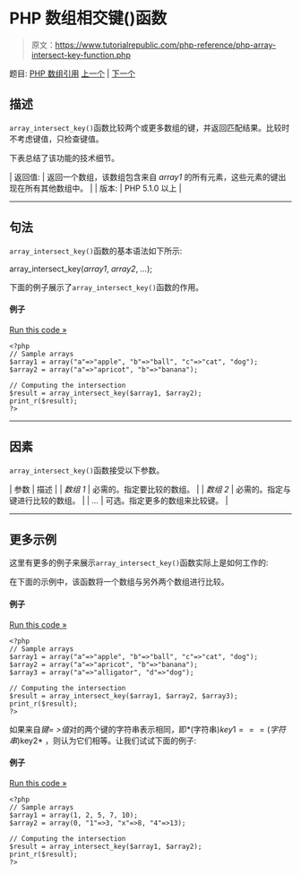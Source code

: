 # PHP 数组相交键()函数

> 原文：<https://www.tutorialrepublic.com/php-reference/php-array-intersect-key-function.php>

题目: [PHP 数组引用](php-array-functions.php) [上一个](php-array-intersect-assoc-function.php) | [下一个](php-array-intersect-uassoc-function.php)

## 描述

`array_intersect_key()`函数比较两个或更多数组的键，并返回匹配结果。比较时不考虑键值，只检查键值。

下表总结了该功能的技术细节。

| 返回值: | 返回一个数组，该数组包含来自 *array1* 的所有元素，这些元素的键出现在所有其他数组中。 |
| 版本: | PHP 5.1.0 以上 |

* * *

## 句法

`array_intersect_key()`函数的基本语法如下所示:

array_intersect_key(*array1*, *array2*, *...*);

下面的例子展示了`array_intersect_key()`函数的作用。

#### 例子

[Run this code »](../codelab.php?topic=php&file=intersection-of-two-arrays-using-keys-for-comparison "Run this code to view the output")

```
<?php
// Sample arrays
$array1 = array("a"=>"apple", "b"=>"ball", "c"=>"cat", "dog");
$array2 = array("a"=>"apricot", "b"=>"banana");

// Computing the intersection
$result = array_intersect_key($array1, $array2);
print_r($result);
?>
```

* * *

## 因素

`array_intersect_key()`函数接受以下参数。

| 参数 | 描述 |
| *数组 1* | 必需的。指定要比较的数组。 |
| *数组 2* | 必需的。指定与键进行比较的数组。 |
| *...* | 可选。指定更多的数组来比较键。 |

* * *

## 更多示例

这里有更多的例子来展示`array_intersect_key()`函数实际上是如何工作的:

在下面的示例中，该函数将一个数组与另外两个数组进行比较。

#### 例子

[Run this code »](../codelab.php?topic=php&file=intersection-of-three-arrays-using-keys-for-comparison "Run this code to view the output")

```
<?php
// Sample arrays
$array1 = array("a"=>"apple", "b"=>"ball", "c"=>"cat", "dog");
$array2 = array("a"=>"apricot", "b"=>"banana");
$array3 = array("a"=>"alligator", "d"=>"dog");

// Computing the intersection
$result = array_intersect_key($array1, $array2, $array3);
print_r($result);
?>
```

如果来自*键= >值*对的两个键的字符串表示相同，即*(字符串)$key1 ===(字符串)$key2* ，则认为它们相等。让我们试试下面的例子:

#### 例子

[Run this code »](../codelab.php?topic=php&file=intersection-of-arrays-when-types-of-keys-are-different "Run this code to view the output")

```
<?php
// Sample arrays
$array1 = array(1, 2, 5, 7, 10);
$array2 = array(0, "1"=>3, "x"=>8, "4"=>13);

// Computing the intersection
$result = array_intersect_key($array1, $array2);
print_r($result);
?>
```